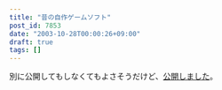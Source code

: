 ```yaml
---
title: "昔の自作ゲームソフト"
post_id: 7853
date: "2003-10-28T00:00:26+09:00"
draft: true
tags: []
---
```



別に公開してもしなくてもよさそうだけど、[公開しました](https://danmaq.com/category/products/apps?order=ASC)。
